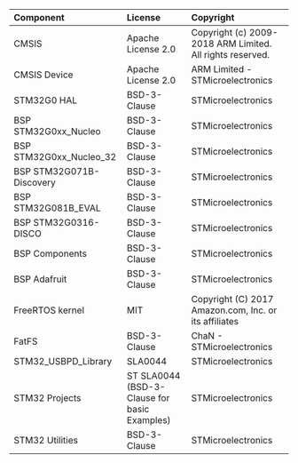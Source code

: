| Component                       | License              | Copyright |
|:---------                       |:-------              |:----------|
| CMSIS                           | Apache License 2.0   | Copyright (c) 2009-2018 ARM Limited. All rights reserved. |
| CMSIS Device                    | Apache License 2.0   | ARM Limited - STMicroelectronics |
| STM32G0 HAL                     | BSD-3-Clause         | STMicroelectronics |
| BSP STM32G0xx_Nucleo            | BSD-3-Clause         | STMicroelectronics |
| BSP STM32G0xx_Nucleo_32         | BSD-3-Clause         | STMicroelectronics |
| BSP STM32G071B-Discovery        | BSD-3-Clause         | STMicroelectronics |
| BSP STM32G081B_EVAL             | BSD-3-Clause         | STMicroelectronics |
| BSP STM32G0316-DISCO            | BSD-3-Clause         | STMicroelectronics |
| BSP Components                  | BSD-3-Clause         | STMicroelectronics |
| BSP Adafruit                    | BSD-3-Clause         | STMicroelectronics |
| FreeRTOS kernel                 | MIT                  | Copyright (C) 2017 Amazon.com, Inc. or its affiliates |
| FatFS                           | BSD-3-Clause         | ChaN - STMicroelectronics |
| STM32_USBPD_Library             | SLA0044              | STMicroelectronics | 
| STM32 Projects                  | ST SLA0044 (BSD-3-Clause for basic Examples) | STMicroelectronics |
| STM32 Utilities                 | BSD-3-Clause         | STMicroelectronics |